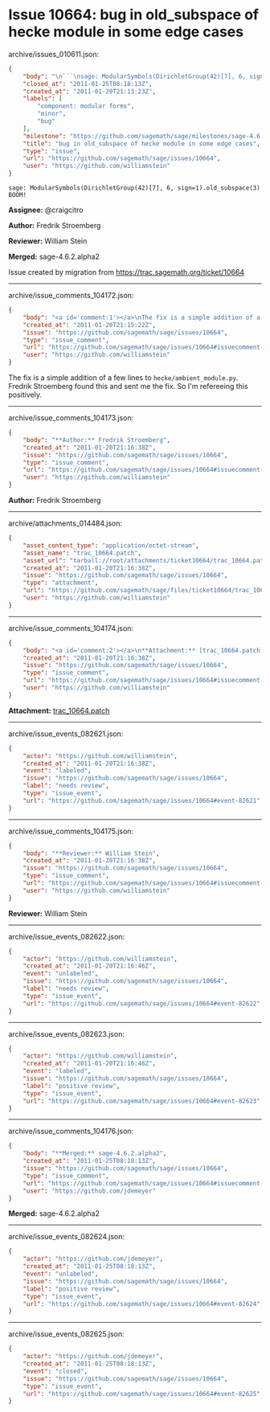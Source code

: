 # Issue 10664: bug in old_subspace of hecke module in some edge cases

archive/issues_010611.json:
```json
{
    "body": "\n```\nsage: ModularSymbols(DirichletGroup(42)[7], 6, sign=1).old_subspace(3)\nBOOM!\n```\n\n\n\n**Assignee:** @craigcitro\n\n**Author:** Fredrik Stroemberg\n\n**Reviewer:** William Stein\n\n**Merged:** sage-4.6.2.alpha2\n\nIssue created by migration from https://trac.sagemath.org/ticket/10664\n\n",
    "closed_at": "2011-01-25T08:18:13Z",
    "created_at": "2011-01-20T21:13:23Z",
    "labels": [
        "component: modular forms",
        "minor",
        "bug"
    ],
    "milestone": "https://github.com/sagemath/sage/milestones/sage-4.6.2",
    "title": "bug in old_subspace of hecke module in some edge cases",
    "type": "issue",
    "url": "https://github.com/sagemath/sage/issues/10664",
    "user": "https://github.com/williamstein"
}
```

```
sage: ModularSymbols(DirichletGroup(42)[7], 6, sign=1).old_subspace(3)
BOOM!
```



**Assignee:** @craigcitro

**Author:** Fredrik Stroemberg

**Reviewer:** William Stein

**Merged:** sage-4.6.2.alpha2

Issue created by migration from https://trac.sagemath.org/ticket/10664





---

archive/issue_comments_104172.json:
```json
{
    "body": "<a id='comment:1'></a>\nThe fix is a simple addition of a few lines to `hecke/ambient_module.py`.  Fredrik Stroemberg found this and sent me the fix.    So I'm refereeing this positively.",
    "created_at": "2011-01-20T21:15:22Z",
    "issue": "https://github.com/sagemath/sage/issues/10664",
    "type": "issue_comment",
    "url": "https://github.com/sagemath/sage/issues/10664#issuecomment-104172",
    "user": "https://github.com/williamstein"
}
```

<a id='comment:1'></a>
The fix is a simple addition of a few lines to `hecke/ambient_module.py`.  Fredrik Stroemberg found this and sent me the fix.    So I'm refereeing this positively.



---

archive/issue_comments_104173.json:
```json
{
    "body": "**Author:** Fredrik Stroemberg",
    "created_at": "2011-01-20T21:16:38Z",
    "issue": "https://github.com/sagemath/sage/issues/10664",
    "type": "issue_comment",
    "url": "https://github.com/sagemath/sage/issues/10664#issuecomment-104173",
    "user": "https://github.com/williamstein"
}
```

**Author:** Fredrik Stroemberg



---

archive/attachments_014484.json:
```json
{
    "asset_content_type": "application/octet-stream",
    "asset_name": "trac_10664.patch",
    "asset_url": "tarball://root/attachments/ticket10664/trac_10664.patch",
    "created_at": "2011-01-20T21:16:38Z",
    "issue": "https://github.com/sagemath/sage/issues/10664",
    "type": "attachment",
    "url": "https://github.com/sagemath/sage/files/ticket10664/trac_10664.patch",
    "user": "https://github.com/williamstein"
}
```



---

archive/issue_comments_104174.json:
```json
{
    "body": "<a id='comment:2'></a>\n**Attachment:** [trac_10664.patch](https://github.com/sagemath/sage/files/ticket10664/trac_10664.patch)",
    "created_at": "2011-01-20T21:16:38Z",
    "issue": "https://github.com/sagemath/sage/issues/10664",
    "type": "issue_comment",
    "url": "https://github.com/sagemath/sage/issues/10664#issuecomment-104174",
    "user": "https://github.com/williamstein"
}
```

<a id='comment:2'></a>
**Attachment:** [trac_10664.patch](https://github.com/sagemath/sage/files/ticket10664/trac_10664.patch)



---

archive/issue_events_082621.json:
```json
{
    "actor": "https://github.com/williamstein",
    "created_at": "2011-01-20T21:16:38Z",
    "event": "labeled",
    "issue": "https://github.com/sagemath/sage/issues/10664",
    "label": "needs review",
    "type": "issue_event",
    "url": "https://github.com/sagemath/sage/issues/10664#event-82621"
}
```



---

archive/issue_comments_104175.json:
```json
{
    "body": "**Reviewer:** William Stein",
    "created_at": "2011-01-20T21:16:38Z",
    "issue": "https://github.com/sagemath/sage/issues/10664",
    "type": "issue_comment",
    "url": "https://github.com/sagemath/sage/issues/10664#issuecomment-104175",
    "user": "https://github.com/williamstein"
}
```

**Reviewer:** William Stein



---

archive/issue_events_082622.json:
```json
{
    "actor": "https://github.com/williamstein",
    "created_at": "2011-01-20T21:16:46Z",
    "event": "unlabeled",
    "issue": "https://github.com/sagemath/sage/issues/10664",
    "label": "needs review",
    "type": "issue_event",
    "url": "https://github.com/sagemath/sage/issues/10664#event-82622"
}
```



---

archive/issue_events_082623.json:
```json
{
    "actor": "https://github.com/williamstein",
    "created_at": "2011-01-20T21:16:46Z",
    "event": "labeled",
    "issue": "https://github.com/sagemath/sage/issues/10664",
    "label": "positive review",
    "type": "issue_event",
    "url": "https://github.com/sagemath/sage/issues/10664#event-82623"
}
```



---

archive/issue_comments_104176.json:
```json
{
    "body": "**Merged:** sage-4.6.2.alpha2",
    "created_at": "2011-01-25T08:18:13Z",
    "issue": "https://github.com/sagemath/sage/issues/10664",
    "type": "issue_comment",
    "url": "https://github.com/sagemath/sage/issues/10664#issuecomment-104176",
    "user": "https://github.com/jdemeyer"
}
```

**Merged:** sage-4.6.2.alpha2



---

archive/issue_events_082624.json:
```json
{
    "actor": "https://github.com/jdemeyer",
    "created_at": "2011-01-25T08:18:13Z",
    "event": "unlabeled",
    "issue": "https://github.com/sagemath/sage/issues/10664",
    "label": "positive review",
    "type": "issue_event",
    "url": "https://github.com/sagemath/sage/issues/10664#event-82624"
}
```



---

archive/issue_events_082625.json:
```json
{
    "actor": "https://github.com/jdemeyer",
    "created_at": "2011-01-25T08:18:13Z",
    "event": "closed",
    "issue": "https://github.com/sagemath/sage/issues/10664",
    "type": "issue_event",
    "url": "https://github.com/sagemath/sage/issues/10664#event-82625"
}
```
